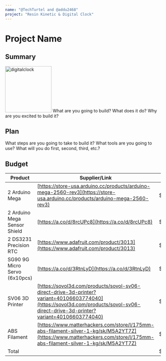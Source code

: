 ```yaml
---
name: "@TechTurtel and @addu2468"
project: "Resin Kinetic & Digital Clock"
---
```


# Project Name

## Summary

<img src="https://cdn.shopify.com/s/files/1/0035/7443/1790/products/30401_left_1800x1800.jpg?v=1602201307" alt="digitalclock" width="150"/>
What are you going to build? What does it do? Why are you excited to build it?

## Plan

What steps are you going to take to build it? What tools are you going to use? What will you do first, second, third, etc.?

## Budget

| Product         | Supplier/Link                         | Cost   |
| --------------- | ------------------------------------- | ------ |
| 2 Arduino Mega   | [https://store-usa.arduino.cc/products/arduino-mega-2560-rev3](https://store-usa.arduino.cc/products/arduino-mega-2560-rev3) | $82.28  |
| 2 Arduino Mega Sensor Shield | [https://a.co/d/8rcUPc8](https://a.co/d/8rcUPc8) | $14.98 |
| 2 DS3231 Precision RTC | [https://www.adafruit.com/product/3013](https://www.adafruit.com/product/3013) | $35 |
| SG90 9G Micro Servo (6x10pcs) | [https://a.co/d/3RtnLyD](https://a.co/d/3RtnLyD) | $119.88 |
| SV06 3D Printer | [https://sovol3d.com/products/sovol-sv06-direct-drive-3d-printer?variant=40106603774040](https://sovol3d.com/products/sovol-sv06-direct-drive-3d-printer?variant=40106603774040) | $239.00 |
| ABS Filament | [https://www.matterhackers.com/store/l/175mm-abs-filament-silver-1-kg/sk/M5A2YT7Z](https://www.matterhackers.com/store/l/175mm-abs-filament-silver-1-kg/sk/M5A2YT7Z) | $20.87 |
| Total           |                                       | $512.01 |
